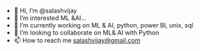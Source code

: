 - 👋 Hi, I’m @salashvijay
- 👀 I’m interested ML &AI...
- 🌱 I’m currently working on ML & AI, python, power BI, unix, sql
- 💞️ I’m looking to collaborate on ML& AI with Python
- 📫 How to reach me salashvijay@gmail.com

<!---
salashvijay/salashvijay is a ✨ special ✨ repository because its `README.md` (this file) appears on your GitHub profile.
You can click the Preview link to take a look at your changes.
--->
